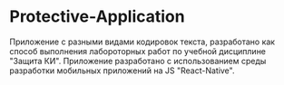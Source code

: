 # Protective-Application
Приложение с разными видами кодировок текста, разработано как способ выполнения лабороторных работ по учебной дисциплине "Защита КИ".
Приложение разработано с использованием среды разработки мобильных приложений на JS "React-Native".
